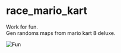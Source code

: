 # race_mario_kart

Work for fun.
<br/>Gen randoms maps from mario kart 8 deluxe.

![Fun](https://media4.giphy.com/media/qfBrXyuWoNXIQ/giphy.gif?cid=790b76116533bf002ee8586561a8211bc787d51df9ebb7c7&rid=giphy.gif&ct=g)
